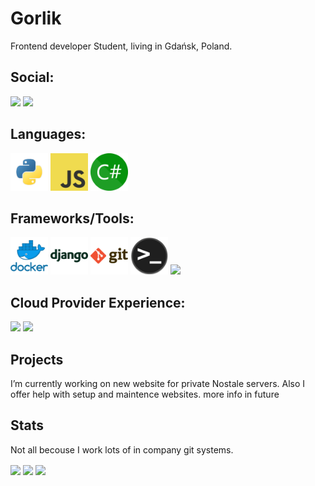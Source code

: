# Gorlik

Frontend developer Student, living in Gdańsk, Poland.

## Social:
<a href="https://github.com/GorlikItsMe"><img src="https://img.shields.io/badge/-@GorlikItsMe-%23181717?style=flat-square&logo=github" height="25"></a>
<a href="https://discord.gg/eBjUm7u"><img src="https://img.shields.io/badge/-Killrog%236051-%232c2f33?style=flat-square&logo=discord" height="25"></a>


## Languages:
<code><img height="60" src="https://raw.githubusercontent.com/github/explore/80688e429a7d4ef2fca1e82350fe8e3517d3494d/topics/python/python.png"></code>
<code><img height="60" src="https://raw.githubusercontent.com/github/explore/80688e429a7d4ef2fca1e82350fe8e3517d3494d/topics/javascript/javascript.png"></code>
<code><img height="60" src="https://raw.githubusercontent.com/github/explore/80688e429a7d4ef2fca1e82350fe8e3517d3494d/topics/csharp/csharp.png"></code>

## Frameworks/Tools:
<code><img height="60" src="https://raw.githubusercontent.com/github/explore/80688e429a7d4ef2fca1e82350fe8e3517d3494d/topics/docker/docker.png"></code>
<code><img height="60" src="https://raw.githubusercontent.com/github/explore/80688e429a7d4ef2fca1e82350fe8e3517d3494d/topics/django/django.png"></code>
<code><img height="60" src="https://raw.githubusercontent.com/github/explore/80688e429a7d4ef2fca1e82350fe8e3517d3494d/topics/git/git.png"></code>
<code><img height="60" src="https://raw.githubusercontent.com/github/explore/80688e429a7d4ef2fca1e82350fe8e3517d3494d/topics/terminal/terminal.png"></code>
<code><img height="50" src="https://about.gitlab.com/images/ci/gitlab-ci-cd-logo_2x.png"></code>

## Cloud Provider Experience:
<code><img height="60" src="https://avatars0.githubusercontent.com/u/2810941?s=200&v=4"></code>
<code><img height="60" src="https://avatars1.githubusercontent.com/u/1698434?s=200&v=4"></code>

## Projects
I’m currently working on new website for private Nostale servers. Also I offer help with setup and maintence websites.
more info in future

## Stats 
Not all becouse I work lots of in company git systems.

<img align="center" src="https://github-readme-stats.vercel.app/api?username=gorlikitsme&count_private=true" />
<img align="center" src="https://github-readme-stats.vercel.app/api/top-langs/?username=gorlikitsme&count_private=true&langs_count=7&hide=html&layout=compact" />
<img align="center" src="https://github-readme-stats.vercel.app/api/wakatime?username=Gorlik" />
